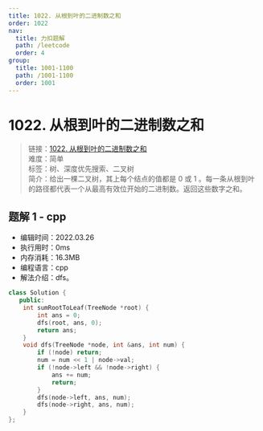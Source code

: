 ```yaml
---
title: 1022. 从根到叶的二进制数之和
order: 1022
nav:
  title: 力扣题解
  path: /leetcode
  order: 4
group:
  title: 1001-1100
  path: /1001-1100
  order: 1001
---
```


# 1022. 从根到叶的二进制数之和

> 链接：[1022. 从根到叶的二进制数之和](https://leetcode-cn.com/problems/available-captures-for-rook/)  
> 难度：简单  
> 标签：树、深度优先搜索、二叉树  
> 简介：给出一棵二叉树，其上每个结点的值都是 0 或 1 。每一条从根到叶的路径都代表一个从最高有效位开始的二进制数。返回这些数字之和。

## 题解 1 - cpp

- 编辑时间：2022.03.26
- 执行用时：0ms
- 内存消耗：16.3MB
- 编程语言：cpp
- 解法介绍：dfs。

```cpp
class Solution {
   public:
    int sumRootToLeaf(TreeNode *root) {
        int ans = 0;
        dfs(root, ans, 0);
        return ans;
    }
    void dfs(TreeNode *node, int &ans, int num) {
        if (!node) return;
        num = num << 1 | node->val;
        if (!node->left && !node->right) {
            ans += num;
            return;
        }
        dfs(node->left, ans, num);
        dfs(node->right, ans, num);
    }
};
```
